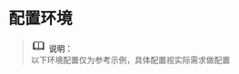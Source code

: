 # 配置环境<a name="ZH-CN_TOPIC_0230050740"></a>

>![](public_sys-resources/icon-note.gif) **说明：**   
>以下环境配置仅为参考示例，具体配置视实际需求做配置  
